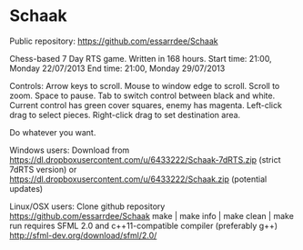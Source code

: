 Schaak
======

Public repository: https://github.com/essarrdee/Schaak

Chess-based 7 Day RTS game.
Written in 168 hours.
Start time: 21:00, Monday 22/07/2013
End time: 21:00, Monday 29/07/2013

Controls:
Arrow keys to scroll.
Mouse to window edge to scroll.
Scroll to zoom.
Space to pause.
Tab to switch control between black and white.
Current control has green cover squares, enemy has magenta.
Left-click drag to select pieces.
Right-click drag to set destination area.

Do whatever you want.

Windows users:
Download from
https://dl.dropboxusercontent.com/u/6433222/Schaak-7dRTS.zip (strict 7dRTS version)
or
https://dl.dropboxusercontent.com/u/6433222/Schaak.zip (potential updates)

Linux/OSX users:
Clone github repository https://github.com/essarrdee/Schaak
make | make info | make clean | make run
requires SFML 2.0 and c++11-compatible compiler (preferably g++)
http://sfml-dev.org/download/sfml/2.0/